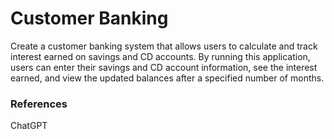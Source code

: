 # Customer Banking
Create a customer banking system that allows users to calculate and track interest earned on savings and CD accounts. By running this application, users can enter their savings and CD account information, see the interest earned, and view the updated balances after a specified number of months.

### References
ChatGPT 
